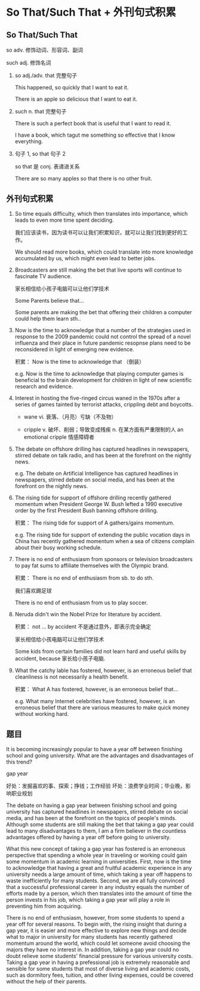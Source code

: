 # So That/Such That + 外刊句式积累

## So That/Such That

so adv. 修饰动词、形容词、副词

such adj. 修饰名词

1. so adj./adv. that 完整句子

   This happened, so quickly that I want to eat it.

   There is an apple so delicious that I want to eat it.

2. such n. that 完整句子

   There is such a perfect book that is useful that I want to read it.

   I have a book, which tagut me something so effective that I know everything.

3. 句子 1, so that 句子 2

   so that 是 conj. 表递进关系

   There are so many apples so that there is no other fruit.

## 外刊句式积累

1. So time equals difficulty, which then translates into importance, which leads to even more time spent deciding.

   我们应该读书，因为读书可以让我们积累知识，就可以让我们找到更好的工作。

   We should read more books, which could translate into more knowledge accumulated by us, which might even lead to better jobs.

2. Broadcasters are still making the bet that live sports will continue to fascinate TV audience.

   家长相信给小孩子电脑可以让他们学技术

   Some Parents believe that...

   Some parents are making the bet that offering their children a computer could help them learn sth..

3. Now is the time to acknowledge that a number of the strategies used in response to the 2009 pandemic could not control the spread of a novel influenza and their place in future pandemic resopnse plans need to be reconsidered in light of emerging new evidence.

   积累： Now is the time to acknowledge that （倒装）

   e.g. Now is the time to acknowledge that playing computer games is beneficial to the brain development for children in light of new scientific research and evidence.

4. Interest in hosting the five-ringed circus waned in the 1970s after a series of games tainted by terrorist attacks, crippling debt and boycotts.

   - wane vi. 衰落、（月亮）亏缺（不及物）

   - cripple v. 破坏、削弱；导致变成残疾 n. 在某方面有严重限制的人 an emotional cripple 情感障碍者

5. The debate on offshore drilling has captured headlines in newspapers, stirred debate on talk radio, and has been at the forefront on the nightly news.

   e.g. The debate on Artificial Intelligence has captured headlines in newspapers, stirred debate on social media, and has been at the forefront on the nightly news.

6. The rising tide for support of offshore drilling recently gathered momentum when President George W. Bush lefted a 1990 executive order by the first President Bush banning offshore drilling.

   积累： The rising tide for support of A gathers/gains momentum.

   e.g. The rising tide for support of extending the public vocation days in China has recently gathered momentum when a sea of citizens complain about their busy working schedule.

7. There is no end of enthusiasm from sponsors or television broadcasters to pay fat sums to affiliate themselves with the Olympic brand.

   积累： There is no end of enthusiasm from sb. to do sth.

   我们喜欢踢足球

   There is no end of enthusiasm from us to play soccer.

8. Neruda didn't win the Nobel Prize for literature by accident.

   积累： not ... by accident 不是通过意外，即表示完全确定

   家长相信给小孩电脑可以让他们学技术

   Some kids from certain families did not learn hard and useful skills by accident, because 家长给小孩子电脑.

9. What the catchy lable has fostered, however, is an erroneous belief that cleanliness is not necessarily a health benefit.

   积累： What A has fostered, however, is an erroneous belief that...

   e.g. What many Internet celebrities have fostered, however, is an erroneous belief that there are various measures to make quick money without working hard.

## 题目

It is becoming increasingly popular to have a year off between finishing school and going university. What are the advantages and disadvantages of this trend?

gap year

好处：发掘喜欢的事、探索；挣钱；工作经验
坏处：浪费学业时间；毕业晚，影响职业规划

The debate on having a gap year between finishing school and going university has captured headlines in newspapers, stirred debate on social media, and has been at the forefront on the topics of people's minds. Although some students are still making the bet that taking a gap year could lead to many disadvantages to them, I am a firm believer in the countless advantages offered by having a year off before going to university.

What this new concept of taking a gap year has fostered is an erroneous perspective that spending a whole year in traveling or working could gain some momentum in academic learning in universities. First, now is the time to acknowledge that having a great and fruitful academic experience in any university needs a large amount of time, which taking a year off happens to waste inefficiently for many students. Second, we are all fully convinced that a successful professional career in any industry equals the number of efforts made by a person, which then translates into the amount of time the person invests in his job, which taking a gap year will play a role in preventing him from acquiring.

There is no end of enthusiasm, however, from some students to spend a year off for several reasons. To begin with, the rising insight that during a gap year, it is easier and more effective to explore new things and decide what to major in university for many students has recently gathered momentum around the world, which could let someone avoid choosing the majors they have no interest in. In addition, taking a gap year could no doubt relieve some students' financial pressure for various university costs. Taking a gap year in having a prefessional job is extremely reasonable and sensible for some students that most of diverse living and academic costs, such as dormitory fees, tuition, and other living expenses, could be covered without the help of their parents.
